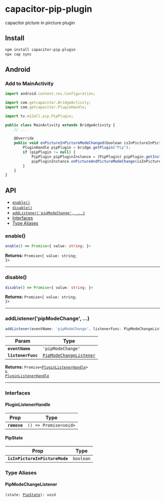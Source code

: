 # capacitor-pip-plugin

capacitor picture in pircture plugin

## Install

```bash
npm install capacitor-pip-plugin
npx cap sync
```

## Android 
### Add to MainActivity

```typescript
import android.content.res.Configuration;

import com.getcapacitor.BridgeActivity;
import com.getcapacitor.PluginHandle;

import tv.m12all.pip.PipPlugin;

public class MainActivity extends BridgeActivity {
    // ...

    @Override
    public void onPictureInPictureModeChanged(boolean isInPictureInPictureMode, Configuration newConfig) {
        PluginHandle pipPlugin = bridge.getPlugin("Pip");
        if (pipPlugin != null) {
            PipPlugin pipPluginInstance = (PipPlugin) pipPlugin.getInstance();
            pipPluginInstance.onPictureAndPictureModeChange(isInPictureInPictureMode);
        }
    }
}
```

## API

<docgen-index>

* [`enable()`](#enable)
* [`disable()`](#disable)
* [`addListener('pipModeChange', ...)`](#addlistenerpipmodechange)
* [Interfaces](#interfaces)
* [Type Aliases](#type-aliases)

</docgen-index>

<docgen-api>
<!--Update the source file JSDoc comments and rerun docgen to update the docs below-->

### enable()

```typescript
enable() => Promise<{ value: string; }>
```

**Returns:** <code>Promise&lt;{ value: string; }&gt;</code>

--------------------


### disable()

```typescript
disable() => Promise<{ value: string; }>
```

**Returns:** <code>Promise&lt;{ value: string; }&gt;</code>

--------------------


### addListener('pipModeChange', ...)

```typescript
addListener(eventName: 'pipModeChange', listenerFunc: PipModeChangeListener) => Promise<PluginListenerHandle> & PluginListenerHandle
```

| Param              | Type                                                                    |
| ------------------ | ----------------------------------------------------------------------- |
| **`eventName`**    | <code>'pipModeChange'</code>                                            |
| **`listenerFunc`** | <code><a href="#pipmodechangelistener">PipModeChangeListener</a></code> |

**Returns:** <code>Promise&lt;<a href="#pluginlistenerhandle">PluginListenerHandle</a>&gt; & <a href="#pluginlistenerhandle">PluginListenerHandle</a></code>

--------------------


### Interfaces


#### PluginListenerHandle

| Prop         | Type                                      |
| ------------ | ----------------------------------------- |
| **`remove`** | <code>() =&gt; Promise&lt;void&gt;</code> |


#### PipState

| Prop                           | Type                 |
| ------------------------------ | -------------------- |
| **`isInPictureInPictureMode`** | <code>boolean</code> |


### Type Aliases


#### PipModeChangeListener

<code>(state: <a href="#pipstate">PipState</a>): void</code>

</docgen-api>
